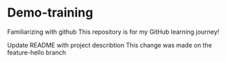 # Demo-training
Familiarizing with github
This repository is for my GitHub learning journey!



Update README with project describtion
This change was made on the feature-hello branch
